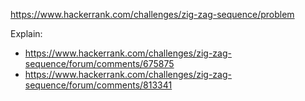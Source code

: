 https://www.hackerrank.com/challenges/zig-zag-sequence/problem

Explain:
- https://www.hackerrank.com/challenges/zig-zag-sequence/forum/comments/675875
- https://www.hackerrank.com/challenges/zig-zag-sequence/forum/comments/813341
